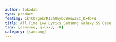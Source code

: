 ```yaml
---
author: tokodab
type: product
featimg: 1k4CO7gekrRI2h0EybCBAewa2C_Dx4bFW
title: All Time Low Lyrics Samsung Galaxy S9 Case
tags: [samsung, galaxy, s9]
category: [samsung]
---
```

